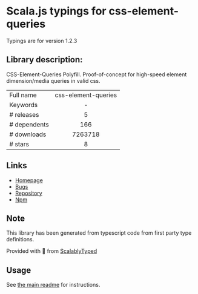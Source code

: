 
# Scala.js typings for css-element-queries

Typings are for version 1.2.3

## Library description:
CSS-Element-Queries Polyfill. Proof-of-concept for high-speed element dimension/media queries in valid css.

|                    |                 |
| ------------------ | :-------------: |
| Full name          | css-element-queries |
| Keywords           | - |
| # releases         | 5 |
| # dependents       | 166 |
| # downloads        | 7263718 |
| # stars            | 8 |

## Links
- [Homepage](https://github.com/marcj/css-element-queries)
- [Bugs](https://github.com/marcj/css-element-queries/issues)
- [Repository](https://github.com/marcj/css-element-queries)
- [Npm](https://www.npmjs.com/package/css-element-queries)
    


## Note
This library has been generated from typescript code from first party type definitions.

Provided with :purple_heart: from [ScalablyTyped](https://github.com/oyvindberg/ScalablyTyped)

## Usage
See [the main readme](../../readme.md) for instructions.


